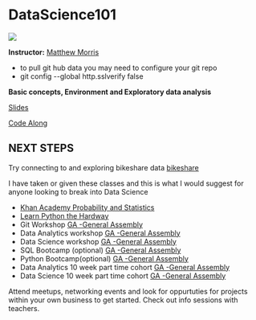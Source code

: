 # DataScience101

![](https://ga-core.s3.amazonaws.com/production/uploads/program/default_image/1560/thumb_data_science.jpg)

<b/>Instructor:</b> <a href="https://www.linkedin.com/in/matthew-morris-4a58b72b/">Matthew Morris</a>

* to pull git hub data you may need to configure your git repo
* git config --global http.sslverify false

<!-- **Note:** Prior to the first day of class complete the 10-15 hours of pre-work in order to be properly prepared for class [(prework)](https://gist.github.com/kevinmcalear/9e5625d5eac58fe35de8#account) -->

**Basic concepts, Environment and Exploratory data analysis**

[Slides](https://github.com/Morrisdata/DataScience101/blob/master/intro_to_data_science.pdf) 


[Code Along](https://github.com/Morrisdata/DataScience101/blob/master/DS_intro.ipynb)

## NEXT STEPS
Try connecting to and exploring bikeshare data
[bikeshare](https://github.com/Morrisdata/DataScience101/blob/master/Data/bikeshare.csv)

I have taken or given these classes and this is what I would suggest for anyone looking to break into Data Science 

* [Khan Academy Probability and Statistics](https://www.khanacademy.org/math/statistics-probability)
* [Learn Python the Hardway](https://learnpythonthehardway.org/book/)
* Git Workshop [GA -General Assembly](https://generalassemb.ly/)
* Data Analytics workshop  [GA -General Assembly](https://generalassemb.ly/)
* Data Science workshop [GA -General Assembly](https://generalassemb.ly/)
* SQL Bootcamp (optional) [GA -General Assembly](https://generalassemb.ly/)
* Python Bootcamp(optional) [GA -General Assembly](https://generalassemb.ly/)
* Data Analytics 10 week part time cohort [GA -General Assembly](https://generalassemb.ly/)
* Data Science 10 week part time cohort [GA -General Assembly](https://generalassemb.ly/)

Attend meetups, networking events and look for oppurtuties for projects within your own business to get started. 
Check out info sessions with teachers. 
